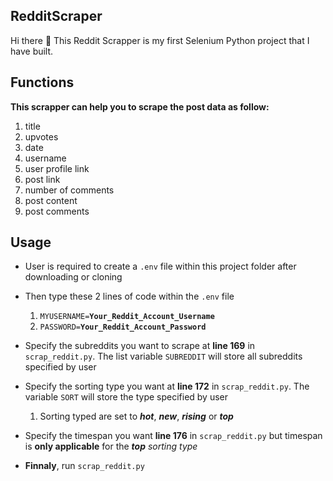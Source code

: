 ## RedditScraper
Hi there 👋 This Reddit Scrapper is my first Selenium Python project that I have built.

## Functions
**This scrapper can help you to scrape the post data as follow:**
1. title
2. upvotes
3. date
4. username
5. user profile link
6. post link
7. number of comments
8. post content
9. post comments

## Usage
* User is required to create a `.env` file within this project folder after downloading or cloning
* Then type these 2 lines of code within the `.env` file
  1. `MYUSERNAME=`**`Your_Reddit_Account_Username`**
  2. `PASSWORD=`**`Your_Reddit_Account_Password`**

* Specify the subreddits you want to scrape at **line 169** in `scrap_reddit.py`. The list variable `SUBREDDIT` will store all subreddits specified by user
* Specify the sorting type you want at **line 172** in `scrap_reddit.py`. The variable `SORT` will store the type specified by user
  1. Sorting typed are set to _**hot**_, _**new**_, _**rising**_ or _**top**_
* Specify the timespan you want **line 176** in `scrap_reddit.py` but timespan is **only applicable** for the _**top** sorting type_
* **Finnaly**, run `scrap_reddit.py`
